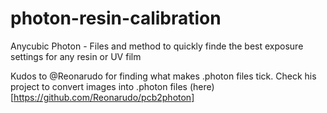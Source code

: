 # photon-resin-calibration
Anycubic Photon - Files and method to quickly finde the best exposure settings for any resin or UV film

Kudos to @Reonarudo for finding what makes .photon files tick. Check his project to convert images into .photon files (here)[https://github.com/Reonarudo/pcb2photon]
